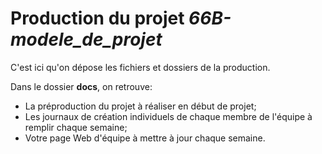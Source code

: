 # Production du projet *66B-modele_de_projet*
C'est ici qu'on dépose les fichiers et dossiers de la production. 

Dans le dossier **docs**, on retrouve:
* La préproduction du projet à réaliser en début de projet;
* Les journaux de création individuels de chaque membre de l'équipe à remplir chaque semaine;
* Votre page Web d'équipe à mettre à jour chaque semaine.
